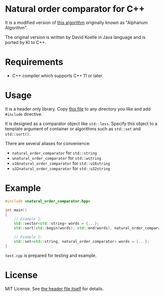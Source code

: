 # Natural order comparator for C++

It is a modified version of [this algorithm](http://www.davekoelle.com/alphanum.html)
originally known as "Alphanum Algorithm".

The original version is written by David Koelle in Java language and is ported by KI to C++.



# Requirements

- C++ compiler which supports C++ 11 or later.



# Usage

It is a header only library. Copy [this file](natural_order_comparator.hpp) to any directory you like
and add `#include` directive.

It is designed as a comparator object like `std::less`. Specify this object to a template argument of container or algorithms such as `std::set` and `std::sort()`.

There are several aliases for convenience:

- `natural_order_comparator` for `std::string`
- `wnatural_order_comparator` for `std::wstring`
- `u16natural_order_comparator` for `std::u16string`
- `u32natural_order_comparator` for `std::u32string`



# Example

```cpp
#include <natural_order_comparator.hpp>

int main()
{
    // Example 1:
    std::vector<std::string> words = {...};
    std::sort(std::begin(words), std::end(words), natural_order_comparator{});

    // Example 2:
    std::set<std::string, natural_order_comparator> words = {...};
}
```

`test.cpp` is prepared for testing and example.



# License

MIT License. See [the header file itself](natural_order_comparator.hpp) for details.

